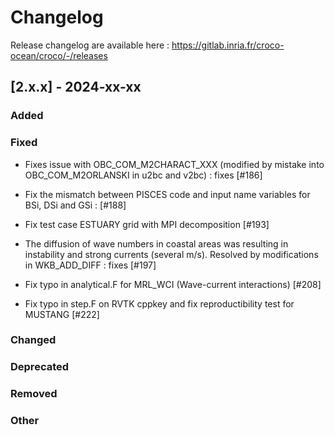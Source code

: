# Changelog

Release changelog are available here : https://gitlab.inria.fr/croco-ocean/croco/-/releases

## [2.x.x] - 2024-xx-xx
### Added


### Fixed

- Fixes issue with OBC_COM_M2CHARACT_XXX (modified by mistake into OBC_COM_M2ORLANSKI in u2bc and v2bc) : fixes [#186]

- Fix the mismatch between PISCES code and input name variables for BSi, DSi and GSi : [#188]
  
- Fix test case ESTUARY grid with MPI decomposition [#193]

- The diffusion of wave numbers in coastal areas was resulting in instability 
  and strong currents (several m/s). Resolved by modifications in WKB_ADD_DIFF :
  fixes [#197] 

- Fix typo in analytical.F for MRL_WCI (Wave-current interactions) [#208]

- Fix typo in step.F on RVTK cppkey and fix reproductibility test 
  for MUSTANG [#222]

### Changed

### Deprecated

### Removed

### Other
